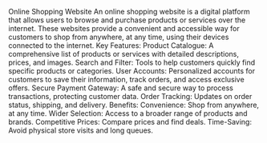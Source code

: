 Online Shopping Website
An online shopping website is a digital platform that allows users to browse and purchase products or services over the internet. These websites provide a convenient and accessible way for customers to shop from anywhere, at any time, using their devices connected to the internet.
Key Features:
Product Catalogue: A comprehensive list of products or services with detailed descriptions, prices, and images.
Search and Filter: Tools to help customers quickly find specific products or categories.
User Accounts: Personalized accounts for customers to save their information, track orders, and access exclusive offers.
Secure Payment Gateway: A safe and secure way to process transactions, protecting customer data.
Order Tracking: Updates on order status, shipping, and delivery.
Benefits:
Convenience: Shop from anywhere, at any time.
Wider Selection: Access to a broader range of products and brands.
Competitive Prices: Compare prices and find deals.
Time-Saving: Avoid physical store visits and long queues.
